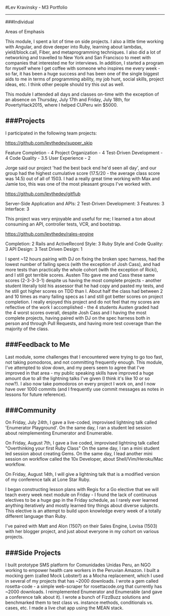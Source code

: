 #Lev Kravinsky - M3 Portfolio

----
###Individual

Areas of Emphasis

This module, I spent a lot of time on side projects. I also a little time working with Angular, and dove deeper into Ruby, learning about lambdas, yield/block.call, Fiber, and metaprogramming techniques. I also did a lot of networking and travelled to New York and San Francisco to meet with companies that interested me for interviews. In addition, I started a program for myself where I get coffee with someone who inspires me every week - so far, it has been a huge success and has been one of the single biggest aids to me in terms of programming ability, my job hunt, social skills, project ideas, etc. I think other people should try this out as well.

This module I attended all days and classes on-time with the exception of an absence on Thursday, July 17th and Friday, July 18th, for PovertyHack2015, where I helped CUPeru win $5000.

###Projects
----
I participated in the following team projects:

https://github.com/levthedev/supper_skip

Feature Completion - 4
Project Organization - 4
Test-Driven Development - 4
Code Quality - 3.5
User Experience - 2

Jorge said our project 'had the best back end he'd seen all day', and our group had the highest cumulative score (17.5/20  - the average class score was 14.5) out of all of 1503. I had a really great time working with Max and Jamie too, this was one of the most pleasant groups I've worked with.


https://github.com/levthedev/gitflub

Server-Side Application and APIs: 2
Test-Driven Development: 3
Features: 3
Interface: 3

This project was very enjoyable and useful for me; I learned a ton about consuming an API, controller tests, VCR, and bootstrap.


https://github.com/levthedev/rales-engine

Completion: 2
Rails and ActiveRecord Style: 3
Ruby Style and Code Quality: 3
API Design: 3
Test Driven Design: 1

I spent ~12 hours pairing with DJ on fixing the broken spec harness, had the lowest number of failing specs (with the exception of Josh Cass), and had more tests than practically the whole cohort (with the exception of Ricki), and I still got terrible scores. Austen Tito gave me and Cass these same scores (2-3-3-3-1) despite us having the most complete projects - another student literally told his assessor that he had copy and pasted my tests, and he still got higher scores on TDD than I. About half the class had between 2 and 10 times as many failing specs as I and still got better scores on project completion. I really enjoyed this project and do not feel that my scores are reflective of the work I accomplished - the 4 students Austen graded had the 4 worst scores overall, despite Josh Cass and I having the most complete projects, having paired with DJ on the spec harness both in person and through Pull Requests, and having more test coverage than the majority of the class.

###Feedback to Me
----
Last module, some challenges that I encountered were trying to go too fast, not taking pomodoros, and not committing frequently enough. This module, I've attempted to slow down, and my peers seem to agree that I've improved in that area - my public speaking skills have improved a huge amount due to all the lightning talks I've given (I think it's like 10 or so now?). I also now take pomodoros on every project I work on, and I now have over 1000 commits (and I frequently use commit messages as notes in lessons for future reference).

###Community
----
On Friday, July 24th, I gave a live-coded, improvised lightning talk called 'Enumerator Playground'.
On the same day, I ran a student led session about reimplementing Enumerator and Enumerable.

On Friday, August 7th, I gave a live coded, improvised lightning talk called "Overthinking your first Ruby Class"
On the same day, I ran a mini student led session about creating Gems.
On the same day, I lead another mini session on workflow called the 10x Developer, about Shell/Vim/Heroku/Mac workflow.

On Friday, August 14th, I will give a lightning talk that is a modified version of my conference talk at Lone Star Ruby.

I began constructing lesson plans with Regis for a Go elective that we will teach every week next module on Friday - I found the lack of continuous electives to be a huge gap in the Friday schedule, as I rarely ever learned anything iteratively and mostly learned tiny things about diverse subjects. This elective is an attempt to build upon knowledge every week of a totally different language than Ruby.

I've paired with Matt and Alon (1507) on their Sales Engine, Lovisa (1503) with her blogger project, and just about everyone in my cohort on various projects.

###Side Projects
----
I built prototype SMS platform for Comunidades Unidas Peru, an NGO working to empower health care workers in the Peruvian Amazon.
I built a mocking gem (called Mock Lobster!) as a Mocha replacement, which I used in several of my projects that has ~2000 downloads.
I wrote a gem called rosetta-code - a simple web-scraper for rosettacode.org that currently has ~2000 downloads.
I reimplemented Enumerator and Enumerable (and gave a conference talk about it).
I wrote a bunch of FizzBuzz solutions and benchmarked them to test class vs. instance methods, conditionals vs. cases, etc.
I made a live chat app using the MEAN stack.

